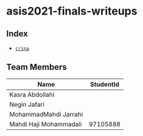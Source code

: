# asis2021-finals-writeups

## Index

- [`crina`](crina/)


## Team Members

| Name                   | StudentId |
|------------------------|--------|
| Kasra Abdollahi|   |
| Negin Jafari |    |
| MohammadMahdi Jarrahi |   |
| Mahdi Haji Mohammadali | 97105888 |
